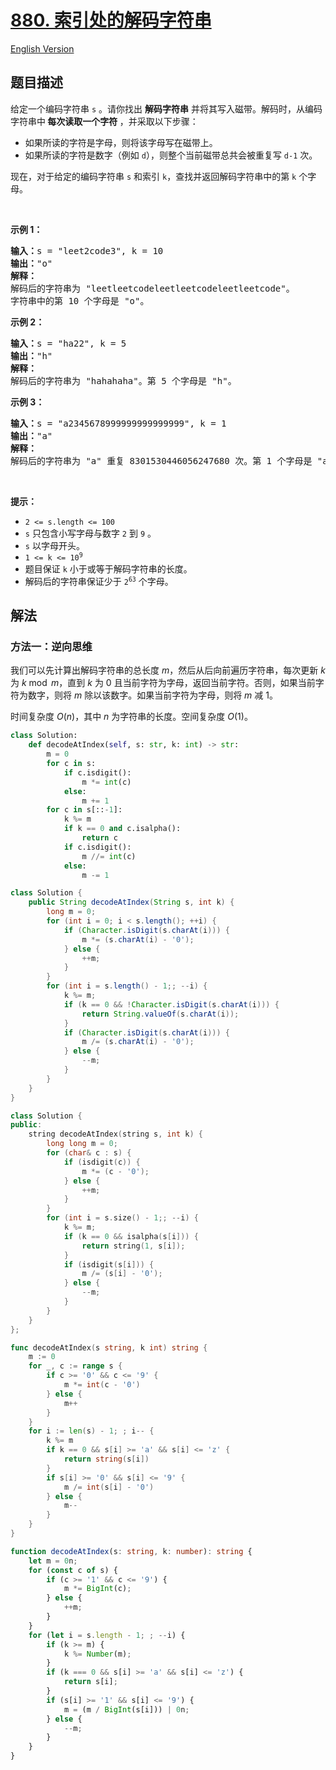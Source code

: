 # [880. 索引处的解码字符串](https://leetcode.cn/problems/decoded-string-at-index)

[English Version](/solution/0800-0899/0880.Decoded%20String%20at%20Index/README_EN.md)

<!-- tags:栈,字符串 -->

## 题目描述

<!-- 这里写题目描述 -->

<p>给定一个编码字符串 <code>s</code> 。请你找出<em> </em><strong>解码字符串</strong> 并将其写入磁带。解码时，从编码字符串中<strong> 每次读取一个字符 </strong>，并采取以下步骤：</p>

<ul>
	<li>如果所读的字符是字母，则将该字母写在磁带上。</li>
	<li>如果所读的字符是数字（例如 <code>d</code>），则整个当前磁带总共会被重复写&nbsp;<code>d-1</code> 次。</li>
</ul>

<p>现在，对于给定的编码字符串 <code>s</code> 和索引 <code>k</code>，查找并返回解码字符串中的第 <code>k</code> 个字母。</p>

<p>&nbsp;</p>

<p><strong>示例 1：</strong></p>

<pre>
<strong>输入：</strong>s = "leet2code3", k = 10
<strong>输出：</strong>"o"
<strong>解释：</strong>
解码后的字符串为 "leetleetcodeleetleetcodeleetleetcode"。
字符串中的第 10 个字母是 "o"。
</pre>

<p><strong>示例 2：</strong></p>

<pre>
<strong>输入：</strong>s = "ha22", k = 5
<strong>输出：</strong>"h"
<strong>解释：</strong>
解码后的字符串为 "hahahaha"。第 5 个字母是 "h"。
</pre>

<p><strong>示例 3：</strong></p>

<pre>
<strong>输入：</strong>s = "a2345678999999999999999", k = 1
<strong>输出：</strong>"a"
<strong>解释：</strong>
解码后的字符串为 "a" 重复 8301530446056247680 次。第 1 个字母是 "a"。
</pre>

<p>&nbsp;</p>

<p><strong>提示：</strong></p>

<ul>
	<li><code>2 &lt;= s.length &lt;= 100</code></li>
	<li><code>s</code> 只包含小写字母与数字 <code>2</code> 到 <code>9</code> 。</li>
	<li><code>s</code> 以字母开头。</li>
	<li><code>1 &lt;= k &lt;= 10<sup>9</sup></code></li>
	<li>题目保证 <code>k</code> 小于或等于解码字符串的长度。</li>
	<li>解码后的字符串保证少于&nbsp;<code>2<sup>63</sup></code>&nbsp;个字母。</li>
</ul>

## 解法

### 方法一：逆向思维

我们可以先计算出解码字符串的总长度 $m$，然后从后向前遍历字符串，每次更新 $k$ 为 $k \bmod m$，直到 $k$ 为 $0$ 且当前字符为字母，返回当前字符。否则，如果当前字符为数字，则将 $m$ 除以该数字。如果当前字符为字母，则将 $m$ 减 $1$。

时间复杂度 $O(n)$，其中 $n$ 为字符串的长度。空间复杂度 $O(1)$。

<!-- tabs:start -->

```python
class Solution:
    def decodeAtIndex(self, s: str, k: int) -> str:
        m = 0
        for c in s:
            if c.isdigit():
                m *= int(c)
            else:
                m += 1
        for c in s[::-1]:
            k %= m
            if k == 0 and c.isalpha():
                return c
            if c.isdigit():
                m //= int(c)
            else:
                m -= 1
```

```java
class Solution {
    public String decodeAtIndex(String s, int k) {
        long m = 0;
        for (int i = 0; i < s.length(); ++i) {
            if (Character.isDigit(s.charAt(i))) {
                m *= (s.charAt(i) - '0');
            } else {
                ++m;
            }
        }
        for (int i = s.length() - 1;; --i) {
            k %= m;
            if (k == 0 && !Character.isDigit(s.charAt(i))) {
                return String.valueOf(s.charAt(i));
            }
            if (Character.isDigit(s.charAt(i))) {
                m /= (s.charAt(i) - '0');
            } else {
                --m;
            }
        }
    }
}
```

```cpp
class Solution {
public:
    string decodeAtIndex(string s, int k) {
        long long m = 0;
        for (char& c : s) {
            if (isdigit(c)) {
                m *= (c - '0');
            } else {
                ++m;
            }
        }
        for (int i = s.size() - 1;; --i) {
            k %= m;
            if (k == 0 && isalpha(s[i])) {
                return string(1, s[i]);
            }
            if (isdigit(s[i])) {
                m /= (s[i] - '0');
            } else {
                --m;
            }
        }
    }
};
```

```go
func decodeAtIndex(s string, k int) string {
	m := 0
	for _, c := range s {
		if c >= '0' && c <= '9' {
			m *= int(c - '0')
		} else {
			m++
		}
	}
	for i := len(s) - 1; ; i-- {
		k %= m
		if k == 0 && s[i] >= 'a' && s[i] <= 'z' {
			return string(s[i])
		}
		if s[i] >= '0' && s[i] <= '9' {
			m /= int(s[i] - '0')
		} else {
			m--
		}
	}
}
```

```ts
function decodeAtIndex(s: string, k: number): string {
    let m = 0n;
    for (const c of s) {
        if (c >= '1' && c <= '9') {
            m *= BigInt(c);
        } else {
            ++m;
        }
    }
    for (let i = s.length - 1; ; --i) {
        if (k >= m) {
            k %= Number(m);
        }
        if (k === 0 && s[i] >= 'a' && s[i] <= 'z') {
            return s[i];
        }
        if (s[i] >= '1' && s[i] <= '9') {
            m = (m / BigInt(s[i])) | 0n;
        } else {
            --m;
        }
    }
}
```

<!-- tabs:end -->

<!-- end -->
